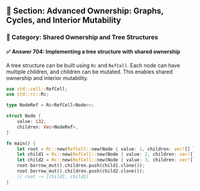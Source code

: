 ## 📘 Section: Advanced Ownership: Graphs, Cycles, and Interior Mutability  
### 🔹 Category: Shared Ownership and Tree Structures  
#### ✅ Answer 704: Implementing a tree structure with shared ownership

A tree structure can be built using `Rc` and `RefCell`. Each node can have multiple children, and children can be mutated. This enables shared ownership and interior mutability.

```rust
use std::cell::RefCell;
use std::rc::Rc;

type NodeRef = Rc<RefCell<Node>>;

struct Node {
    value: i32,
    children: Vec<NodeRef>,
}

fn main() {
    let root = Rc::new(RefCell::new(Node { value: 1, children: vec![] }));
    let child1 = Rc::new(RefCell::new(Node { value: 2, children: vec![] }));
    let child2 = Rc::new(RefCell::new(Node { value: 3, children: vec![] }));
    root.borrow_mut().children.push(child1.clone());
    root.borrow_mut().children.push(child2.clone());
    // root -> [child1, child2]
}
```
